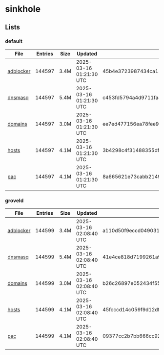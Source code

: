 # sinkhole

## Lists

### default

|File|Entries|Size|Updated|Hash|
|-|-|-|-|-|
|[adblocker](https://raw.githubusercontent.com/groveld/sinkhole/lists/default/adblocker.txt)|144597|3.4M|2025-03-16 01:21:30 UTC|45b4e3723987434ca1559d832ff2c636d7fc5a812eed7083041e7036aef9ed5d|
|[dnsmasq](https://raw.githubusercontent.com/groveld/sinkhole/lists/default/dnsmasq.txt)|144597|5.4M|2025-03-16 01:21:30 UTC|c453fd5794a4d9711fa44fd475ca9e4c00dcf4e098b0c383c2ad70314e264f45|
|[domains](https://raw.githubusercontent.com/groveld/sinkhole/lists/default/domains.txt)|144597|3.0M|2025-03-16 01:21:30 UTC|ee7ed477156ea78fee987d4bfa9cbbaefac9c7c06457eef2b7f8fcc10c6664bf|
|[hosts](https://raw.githubusercontent.com/groveld/sinkhole/lists/default/hosts.txt)|144597|4.1M|2025-03-16 01:21:30 UTC|3b4298c4f31488355df5fce04d276ce71b354952f5acc8aee9ed0549caf18e03|
|[pac](https://raw.githubusercontent.com/groveld/sinkhole/lists/default/pac.txt)|144597|4.1M|2025-03-16 01:21:30 UTC|8a665621e73cabb214917464c6ca690cdf2d119bf56111b7daec6844ae8fc95a|

### groveld

|File|Entries|Size|Updated|Hash|
|-|-|-|-|-|
|[adblocker](https://raw.githubusercontent.com/groveld/sinkhole/lists/groveld/adblocker.txt)|144599|3.4M|2025-03-16 02:08:40 UTC|a110d50f9eccd0490319ce59690f8f0f7d00068b8522b7a682b29c6d095d19a2|
|[dnsmasq](https://raw.githubusercontent.com/groveld/sinkhole/lists/groveld/dnsmasq.txt)|144599|5.4M|2025-03-16 02:08:40 UTC|41e4ce818d7199261a9889ac1f4eff90faa95b6966c51b09ffd46aee9f8adc80|
|[domains](https://raw.githubusercontent.com/groveld/sinkhole/lists/groveld/domains.txt)|144599|3.0M|2025-03-16 02:08:40 UTC|b26c26897e052434f55291027d08109c0aae63dae20f02ee630e40c3376bf583|
|[hosts](https://raw.githubusercontent.com/groveld/sinkhole/lists/groveld/hosts.txt)|144599|4.1M|2025-03-16 02:08:40 UTC|45fcccd14c059f9d12dfb15b791325b83ef26a1453c9ea04402b58c02d2448bc|
|[pac](https://raw.githubusercontent.com/groveld/sinkhole/lists/groveld/pac.txt)|144599|4.1M|2025-03-16 02:08:40 UTC|09377cc2b7bb666cc927aaa54ca7d28b799fa65ef300c3b71d7a9c2d32bb0e28|
